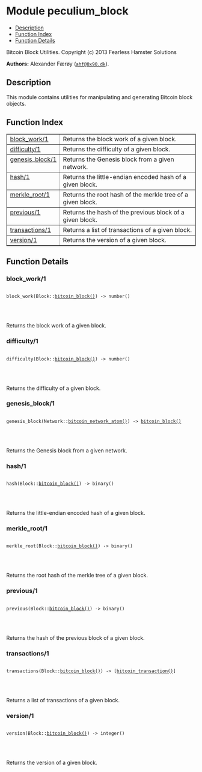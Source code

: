 

# Module peculium_block #
* [Description](#description)
* [Function Index](#index)
* [Function Details](#functions)


Bitcoin Block Utilities.
Copyright (c)  2013 Fearless Hamster Solutions

__Authors:__ Alexander Færøy ([`ahf@0x90.dk`](mailto:ahf@0x90.dk)).
<a name="description"></a>

## Description ##
   This module contains utilities for manipulating and generating Bitcoin
block objects.<a name="index"></a>

## Function Index ##


<table width="100%" border="1" cellspacing="0" cellpadding="2" summary="function index"><tr><td valign="top"><a href="#block_work-1">block_work/1</a></td><td>Returns the block work of a given block.</td></tr><tr><td valign="top"><a href="#difficulty-1">difficulty/1</a></td><td>Returns the difficulty of a given block.</td></tr><tr><td valign="top"><a href="#genesis_block-1">genesis_block/1</a></td><td>Returns the Genesis block from a given network.</td></tr><tr><td valign="top"><a href="#hash-1">hash/1</a></td><td>Returns the little-endian encoded hash of a given block.</td></tr><tr><td valign="top"><a href="#merkle_root-1">merkle_root/1</a></td><td>Returns the root hash of the merkle tree of a given block.</td></tr><tr><td valign="top"><a href="#previous-1">previous/1</a></td><td>Returns the hash of the previous block of a given block.</td></tr><tr><td valign="top"><a href="#transactions-1">transactions/1</a></td><td>Returns a list of transactions of a given block.</td></tr><tr><td valign="top"><a href="#version-1">version/1</a></td><td>Returns the version of a given block.</td></tr></table>


<a name="functions"></a>

## Function Details ##

<a name="block_work-1"></a>

### block_work/1 ###


<pre><code>
block_work(Block::<a href="#type-bitcoin_block">bitcoin_block()</a>) -&gt; number()
</code></pre>

<br></br>


Returns the block work of a given block.
<a name="difficulty-1"></a>

### difficulty/1 ###


<pre><code>
difficulty(Block::<a href="#type-bitcoin_block">bitcoin_block()</a>) -&gt; number()
</code></pre>

<br></br>


Returns the difficulty of a given block.
<a name="genesis_block-1"></a>

### genesis_block/1 ###


<pre><code>
genesis_block(Network::<a href="#type-bitcoin_network_atom">bitcoin_network_atom()</a>) -&gt; <a href="#type-bitcoin_block">bitcoin_block()</a>
</code></pre>

<br></br>


Returns the Genesis block from a given network.
<a name="hash-1"></a>

### hash/1 ###


<pre><code>
hash(Block::<a href="#type-bitcoin_block">bitcoin_block()</a>) -&gt; binary()
</code></pre>

<br></br>


Returns the little-endian encoded hash of a given block.
<a name="merkle_root-1"></a>

### merkle_root/1 ###


<pre><code>
merkle_root(Block::<a href="#type-bitcoin_block">bitcoin_block()</a>) -&gt; binary()
</code></pre>

<br></br>


Returns the root hash of the merkle tree of a given block.
<a name="previous-1"></a>

### previous/1 ###


<pre><code>
previous(Block::<a href="#type-bitcoin_block">bitcoin_block()</a>) -&gt; binary()
</code></pre>

<br></br>


Returns the hash of the previous block of a given block.
<a name="transactions-1"></a>

### transactions/1 ###


<pre><code>
transactions(Block::<a href="#type-bitcoin_block">bitcoin_block()</a>) -&gt; [<a href="#type-bitcoin_transaction">bitcoin_transaction()</a>]
</code></pre>

<br></br>


Returns a list of transactions of a given block.
<a name="version-1"></a>

### version/1 ###


<pre><code>
version(Block::<a href="#type-bitcoin_block">bitcoin_block()</a>) -&gt; integer()
</code></pre>

<br></br>


Returns the version of a given block.
